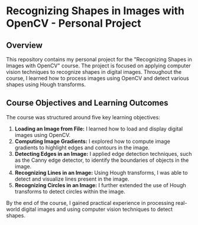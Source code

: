 # Recognizing Shapes in Images with OpenCV - Personal Project

## Overview

This repository contains my personal project for the "Recognizing Shapes in Images with OpenCV" course. The project is focused on applying computer vision techniques to recognize shapes in digital images. Throughout the course, I learned how to process images using OpenCV and detect various shapes using Hough transforms.

## Course Objectives and Learning Outcomes

The course was structured around five key learning objectives:

1. **Loading an Image from File:** I learned how to load and display digital images using OpenCV.
2. **Computing Image Gradients:** I explored how to compute image gradients to highlight edges and contours in the image.
3. **Detecting Edges in an Image:** I applied edge detection techniques, such as the Canny edge detector, to identify the boundaries of objects in the image.
4. **Recognizing Lines in an Image:** Using Hough transforms, I was able to detect and visualize lines present in the image.
5. **Recognizing Circles in an Image:** I further extended the use of Hough transforms to detect circles within the image.

By the end of the course, I gained practical experience in processing real-world digital images and using computer vision techniques to detect shapes.
